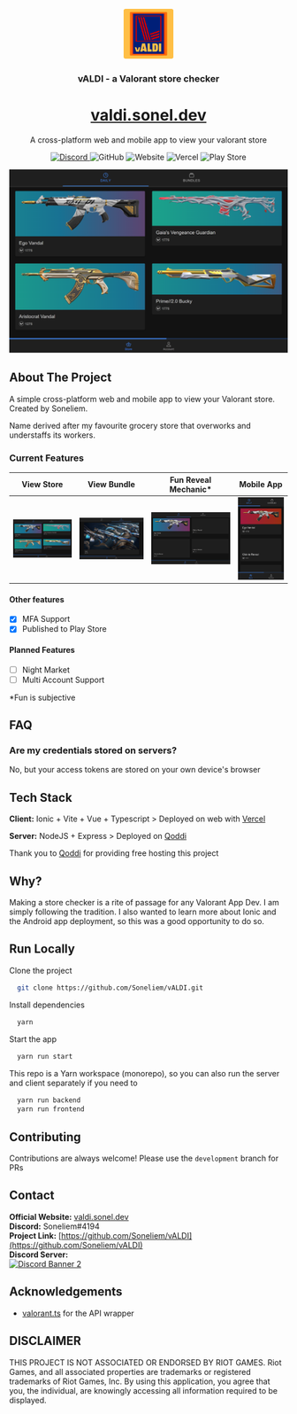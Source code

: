 <p align="center">
  <a href="https://github.com/Soneliem/WAIUA">
    <img src="assets/logo.png" alt="Logo" width="90" height="90">
  </a>
</p>
<h3 align="center">vALDI - a Valorant store checker</h3>
<a href="https://valdi.sonel.dev"><h1 align="center">valdi.sonel.dev</h1></a>

  <p align="center">
    A cross-platform web and mobile app to view your valorant store</p>
    <p align="center">
    <a href="https://discord.gg/X7CYCeZSRK">
      <img alt="Discord" src="https://img.shields.io/discord/881790284613185546?color=blue&label=discord&logo=discord">
    </a>
    <img alt="GitHub" src="https://img.shields.io/github/license/Soneliem/vALDI?logo=github">
    <img alt="Website" src="https://img.shields.io/website?url=https%3A%2F%2Fvaldi.sonel.dev&logo=vue.js">
    <img alt="Vercel" src="https://therealsujitk-vercel-badge.vercel.app/?app=valdi-soneliem&logo=true">
    <img alt="Play Store" src="https://img.shields.io/endpoint?url=https%3A%2F%2Fplay.cuzi.workers.dev%2Fplay%3Fi%3Ddev.sonel.valdi%26l%3DAndroid%26m%3D%24version&logo=google-play">
  <br />

![Screenshot](assets/main.png)

## About The Project

A simple cross-platform web and mobile app to view your Valorant store. Created by Soneliem.

Name derived after my favourite grocery store that overworks and understaffs its workers.

### Current Features

|View Store|View Bundle|Fun Reveal Mechanic*|Mobile App|
|:---:|:---:|:---:|:---:|
|![store](assets/main.png)|![bundle](assets/bundle.png)|![reveal](assets/reveal.png)|![app](assets/mobile.png)|

#### Other features

- [x] MFA Support
- [x] Published to Play Store

#### Planned Features

- [ ] Night Market
- [ ] Multi Account Support

*Fun is subjective

## FAQ

### Are my credentials stored on servers?

No, but your access tokens are stored on your own device's browser

## Tech Stack

**Client:** Ionic + Vite + Vue + Typescript >
Deployed on web with [Vercel](https://vercel.com)

**Server:** NodeJS + Express > Deployed on [Qoddi](https://qoddi.com/)

Thank you to [Qoddi](https://qoddi.com/) for providing free hosting this project

## Why?

Making a store checker is a rite of passage for any Valorant App Dev. I am simply following the tradition. I also wanted to learn more about Ionic and the Android app deployment, so this was a good opportunity to do so.

## Run Locally

Clone the project

```bash
  git clone https://github.com/Soneliem/vALDI.git
```

Install dependencies

```bash
  yarn
```

Start the app

```bash
  yarn run start
```

This repo is a Yarn workspace (monorepo), so you can also run the server and client separately if you need to

```bash
  yarn run backend
  yarn run frontend
```

## Contributing

Contributions are always welcome! Please use the `development` branch for PRs

## Contact

**Official Website:** [valdi.sonel.dev](https://valdi.sonel.dev)  
**Discord:** Soneliem#4194  
**Project Link:** [https://github.com/Soneliem/vALDI](https://github.com/Soneliem/vALDI)  
**Discord Server:**  
[![Discord Banner 2](https://discordapp.com/api/guilds/881790284613185546/widget.png?style=banner2)](https://discord.gg/X7CYCeZSRK)  

## Acknowledgements

- [valorant.ts](https://github.com/KTNG-3/valorant-api) for the API wrapper

## DISCLAIMER

THIS PROJECT IS NOT ASSOCIATED OR ENDORSED BY RIOT GAMES. Riot Games, and all associated properties are trademarks or registered trademarks of Riot Games, Inc.
By using this application, you agree that you, the individual, are knowingly accessing all information required to be displayed.
